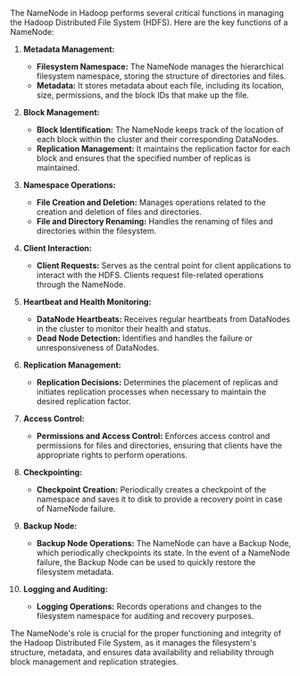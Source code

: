 The NameNode in Hadoop performs several critical functions in managing the Hadoop Distributed File System (HDFS). Here are the key functions of a NameNode:

1. **Metadata Management:**
   - **Filesystem Namespace:** The NameNode manages the hierarchical filesystem namespace, storing the structure of directories and files.
   - **Metadata:** It stores metadata about each file, including its location, size, permissions, and the block IDs that make up the file.

2. **Block Management:**
   - **Block Identification:** The NameNode keeps track of the location of each block within the cluster and their corresponding DataNodes.
   - **Replication Management:** It maintains the replication factor for each block and ensures that the specified number of replicas is maintained.

3. **Namespace Operations:**
   - **File Creation and Deletion:** Manages operations related to the creation and deletion of files and directories.
   - **File and Directory Renaming:** Handles the renaming of files and directories within the filesystem.

4. **Client Interaction:**
   - **Client Requests:** Serves as the central point for client applications to interact with the HDFS. Clients request file-related operations through the NameNode.

5. **Heartbeat and Health Monitoring:**
   - **DataNode Heartbeats:** Receives regular heartbeats from DataNodes in the cluster to monitor their health and status.
   - **Dead Node Detection:** Identifies and handles the failure or unresponsiveness of DataNodes.

6. **Replication Management:**
   - **Replication Decisions:** Determines the placement of replicas and initiates replication processes when necessary to maintain the desired replication factor.

7. **Access Control:**
   - **Permissions and Access Control:** Enforces access control and permissions for files and directories, ensuring that clients have the appropriate rights to perform operations.

8. **Checkpointing:**
   - **Checkpoint Creation:** Periodically creates a checkpoint of the namespace and saves it to disk to provide a recovery point in case of NameNode failure.

9. **Backup Node:**
   - **Backup Node Operations:** The NameNode can have a Backup Node, which periodically checkpoints its state. In the event of a NameNode failure, the Backup Node can be used to quickly restore the filesystem metadata.

10. **Logging and Auditing:**
    - **Logging Operations:** Records operations and changes to the filesystem namespace for auditing and recovery purposes.

The NameNode's role is crucial for the proper functioning and integrity of the Hadoop Distributed File System, as it manages the filesystem's structure, metadata, and ensures data availability and reliability through block management and replication strategies.
